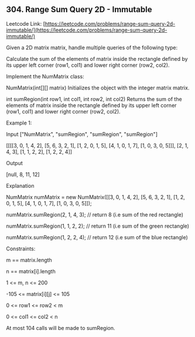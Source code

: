 ## 304. Range Sum Query 2D - Immutable

Leetcode Link: [https://leetcode.com/problems/range-sum-query-2d-immutable/](https://leetcode.com/problems/range-sum-query-2d-immutable/)

Given a 2D matrix matrix, handle multiple queries of the following type:

Calculate the sum of the elements of matrix inside the rectangle defined by its upper left corner (row1, col1) and lower right corner (row2, col2).

Implement the NumMatrix class:

NumMatrix(int[][] matrix) Initializes the object with the integer matrix matrix.

int sumRegion(int row1, int col1, int row2, int col2) Returns the sum of the elements of matrix inside the rectangle defined by its upper left corner (row1, col1) and lower right corner (row2, col2).
 

Example 1:


Input
["NumMatrix", "sumRegion", "sumRegion", "sumRegion"]

[[[[3, 0, 1, 4, 2], [5, 6, 3, 2, 1], [1, 2, 0, 1, 5], [4, 1, 0, 1, 7], [1, 0, 3, 0, 5]]], [2, 1, 4, 3], [1, 1, 2, 2], [1, 2, 2, 4]]

Output

[null, 8, 11, 12]

Explanation

NumMatrix numMatrix = new NumMatrix([[3, 0, 1, 4, 2], [5, 6, 3, 2, 1], [1, 2, 0, 1, 5], [4, 1, 0, 1, 7], [1, 0, 3, 0, 5]]);

numMatrix.sumRegion(2, 1, 4, 3); // return 8 (i.e sum of the red rectangle)

numMatrix.sumRegion(1, 1, 2, 2); // return 11 (i.e sum of the green rectangle)

numMatrix.sumRegion(1, 2, 2, 4); // return 12 (i.e sum of the blue rectangle)
 

Constraints:

m == matrix.length

n == matrix[i].length

1 <= m, n <= 200

-105 <= matrix[i][j] <= 105

0 <= row1 <= row2 < m

0 <= col1 <= col2 < n

At most 104 calls will be made to sumRegion.

